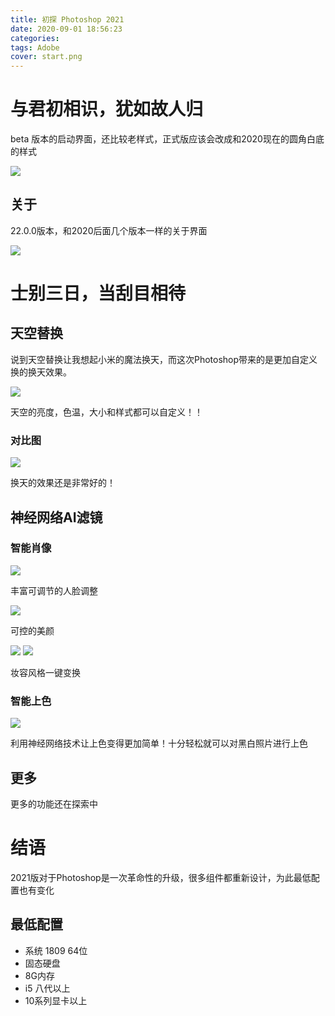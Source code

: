 ```yaml
---
title: 初探 Photoshop 2021
date: 2020-09-01 18:56:23
categories:
tags: Adobe
cover: start.png
---
```


# 与君初相识，犹如故人归

beta 版本的启动界面，还比较老样式，正式版应该会改成和2020现在的圆角白底的样式

![](start.png)

## 关于

22.0.0版本，和2020后面几个版本一样的关于界面

![](about.png)

# 士别三日，当刮目相待

## 天空替换

说到天空替换让我想起小米的魔法换天，而这次Photoshop带来的是更加自定义换的换天效果。

![](skyreplace.png)

天空的亮度，色温，大小和样式都可以自定义！！

### 对比图
![](skyba.png)

换天的效果还是非常好的！

## 神经网络AI滤镜

### 智能肖像

![](face.png)

丰富可调节的人脸调整

![](smooth.png)

可控的美颜

![](style.png)
![](make.png)

妆容风格一键变换

### 智能上色

![](color.png)

利用神经网络技术让上色变得更加简单！十分轻松就可以对黑白照片进行上色

## 更多

更多的功能还在探索中

# 结语 

2021版对于Photoshop是一次革命性的升级，很多组件都重新设计，为此最低配置也有变化

## 最低配置

* 系统 1809 64位
* 固态硬盘
* 8G内存
* i5 八代以上
* 10系列显卡以上